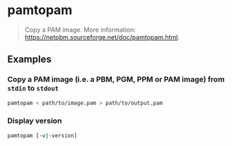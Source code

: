 # pamtopam

> Copy a PAM image. More information: <https://netpbm.sourceforge.net/doc/pamtopam.html>.

## Examples

### Copy a PAM image (i.e. a PBM, PGM, PPM or PAM image) from `stdin` to `stdout`

```bash
pamtopam < path/to/image.pam > path/to/output.pam
```

### Display version

```bash
pamtopam [-v|-version]
```
